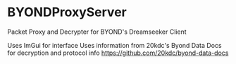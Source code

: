 # BYONDProxyServer
Packet Proxy and Decrypter for BYOND's Dreamseeker Client



Uses ImGui for interface
Uses information from 20kdc's Byond Data Docs for decryption and protocol info https://github.com/20kdc/byond-data-docs
